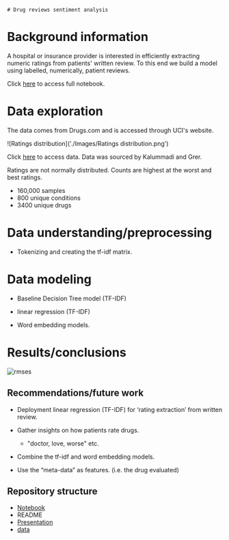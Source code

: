     # Drug reviews sentiment analysis

# Background information

A hospital or insurance provider is interested in efficiently extracting numeric ratings from patients' written review.  To this end we build a model using labelled, numerically, patient reviews. 

Click [here]('.//drugsReviews.ipynb') to access full notebook.


# Data exploration



The data comes from Drugs.com and is accessed through UCI's website.

![Ratings distribution]('./Images/Ratings distribution.png')

Click [here]('.//drugsComTrain_raw.tsv') to access data. Data was sourced by Kalummadi and Grer.

Ratings are not normally distributed. Counts are highest at the worst and best ratings. 

- 160,000 samples
- 800 unique conditions
- 3400 unique drugs

# Data understanding/preprocessing

- Tokenizing and creating the tf-idf matrix.

# Data modeling

- Baseline Decision Tree model (TF-IDF)

- linear regression (TF-IDF)

- Word embedding models. 


# Results/conclusions

![rmses]('./Images/rmses.png')

## Recommendations/future work

- Deployment linear regression (TF-IDF) for ‘rating extraction’ from written review.

- Gather insights on how patients rate drugs.
    - "doctor, love, worse" etc. 
    

- Combine the tf-idf and word embedding models.
- Use the “meta-data” as features. (i.e. the drug evaluated)

## Repository structure
- [Notebook]('.//drugsReviews.ipynb')
- README
- [Presentation]('.//Presentation.pdf')
- [data]('.//drugsComTrain_raw.tsv')